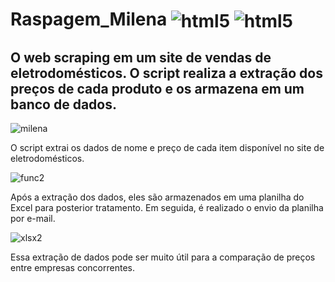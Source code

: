 # Raspagem_Milena <img align="center" alt="html5" src="https://img.shields.io/badge/Python-14354C?style=for-the-badge&logo=python&logoColor=white"/> <img align="center" alt="html5" src="https://img.shields.io/badge/-selenium-%43B02A?style=for-the-badge&logo=selenium&logoColor=white"/>

## O web scraping em um site de vendas de eletrodomésticos. O script realiza a extração dos preços de cada produto e os armazena em um banco de dados.

![milena](https://github.com/viniimiguel/Raspagem_Milena/assets/144070822/c2652667-6e31-4f72-b5fc-a42a0d13212f)

O script extrai os dados de nome e preço de cada item disponível no site de eletrodomésticos.

![func2](https://github.com/viniimiguel/Raspagem_Milena/assets/144070822/96aa353f-26bf-41ce-8df6-bc9fa8d24e48)

Após a extração dos dados, eles são armazenados em uma planilha do Excel para posterior tratamento. Em seguida, é realizado o envio da planilha por e-mail.

![xlsx2](https://github.com/viniimiguel/Raspagem_Milena/assets/144070822/4bd69ace-e5f4-4208-83bb-92b593b2506f)

Essa extração de dados pode ser muito útil para a comparação de preços entre empresas concorrentes.


